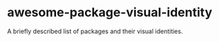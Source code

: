 # awesome-package-visual-identity
A briefly described list of packages and their visual identities.
